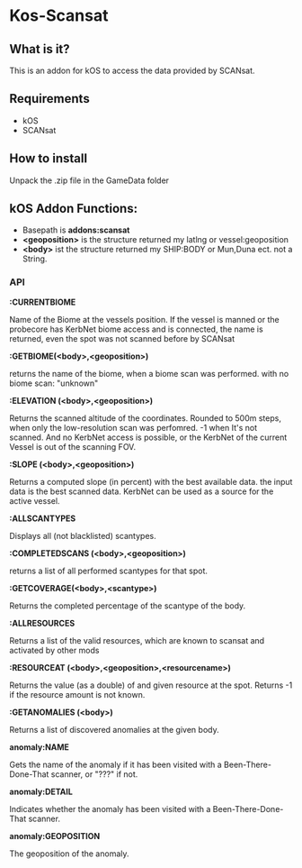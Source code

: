 # Kos-Scansat

## What is it?
This is an addon for kOS to access the data provided by SCANsat.

## Requirements

* kOS
* SCANsat

## How to install

Unpack the .zip file in the GameData folder


## kOS Addon Functions:
 
* Basepath is **addons:scansat** 
* **\<geoposition\>** is the structure returned my latlng or vessel:geoposition
* **\<body\>** ist the structure returned my SHIP:BODY or Mun,Duna ect. not a String.

### API

**:CURRENTBIOME**

Name of the Biome at the vessels position. If the vessel is manned or the probecore has KerbNet biome access and is connected, 
the name is returned, even the spot was not scanned before by SCANsat

**:GETBIOME(\<body\>,\<geoposition\>)**

returns the name of the biome, when a biome scan was performed. with no biome scan: "unknown" 

**:ELEVATION (\<body\>,\<geoposition\>)**

Returns the scanned altitude of the coordinates. 
Rounded to 500m steps, when only the low-resolution scan was perfomred.
-1 when It's not scanned. And no KerbNet access is possible, or the KerbNet of the current Vessel is out of the scanning FOV. 

**:SLOPE (\<body\>,\<geoposition\>)**

Returns a computed slope (in percent) with the best available data. the input data is the best scanned data. KerbNet can be used as a source for the active vessel.

**:ALLSCANTYPES**

Displays all (not blacklisted) scantypes.

**:COMPLETEDSCANS (\<body\>,\<geoposition\>)**

returns a list of all performed scantypes for that spot.

**:GETCOVERAGE(\<body\>,\<scantype\>)**

Returns the completed percentage of the scantype of the body.

**:ALLRESOURCES**

Returns a list of the valid resources, which are known to scansat and activated by other mods

**:RESOURCEAT (\<body\>,\<geoposition\>,\<resourcename\>)**

Returns the value (as a double) of and given resource at the spot.  Returns -1 if the resource amount is not known.

**:GETANOMALIES (\<body\>)**

Returns a list of discovered anomalies at the given body.

**anomaly:NAME**

Gets the name of the anomaly if it has been visited with a Been-There-Done-That scanner, or "???" if not.

**anomaly:DETAIL**

Indicates whether the anomaly has been visited with a Been-There-Done-That scanner.

**anomaly:GEOPOSITION**

The geoposition of the anomaly.

